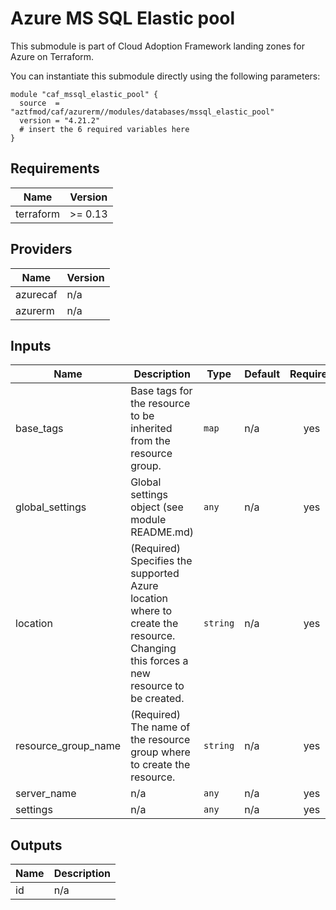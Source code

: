 # Azure MS SQL Elastic pool

This submodule is part of Cloud Adoption Framework landing zones for Azure on Terraform.

You can instantiate this submodule directly using the following parameters:

```
module "caf_mssql_elastic_pool" {
  source  = "aztfmod/caf/azurerm//modules/databases/mssql_elastic_pool"
  version = "4.21.2"
  # insert the 6 required variables here
}
```

<!-- BEGINNING OF PRE-COMMIT-TERRAFORM DOCS HOOK -->
## Requirements

| Name | Version |
|------|---------|
| terraform | >= 0.13 |

## Providers

| Name | Version |
|------|---------|
| azurecaf | n/a |
| azurerm | n/a |

## Inputs

| Name | Description | Type | Default | Required |
|------|-------------|------|---------|:--------:|
| base\_tags | Base tags for the resource to be inherited from the resource group. | `map` | n/a | yes |
| global\_settings | Global settings object (see module README.md) | `any` | n/a | yes |
| location | (Required) Specifies the supported Azure location where to create the resource. Changing this forces a new resource to be created. | `string` | n/a | yes |
| resource\_group\_name | (Required) The name of the resource group where to create the resource. | `string` | n/a | yes |
| server\_name | n/a | `any` | n/a | yes |
| settings | n/a | `any` | n/a | yes |

## Outputs

| Name | Description |
|------|-------------|
| id | n/a |

<!-- END OF PRE-COMMIT-TERRAFORM DOCS HOOK -->